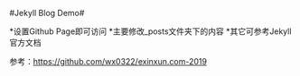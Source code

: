 
#Jekyll Blog Demo#

*设置Github Page即可访问
*主要修改_posts文件夹下的内容
*其它可参考Jekyll官方文档

参考：https://github.com/wx0322/exinxun.com-2019
